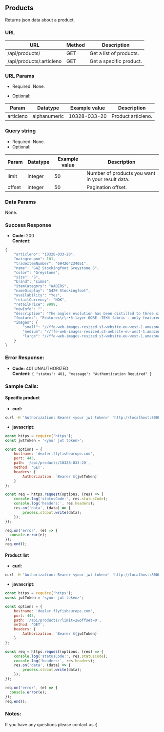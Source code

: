 ## Products

Returns json data about a product.

### URL

| URL                        | Method | Description
|----------------------------|--------|----------------------------
| /api/products/             | GET    | Get a list of products.
| /api/products/:articleno   | GET    | Get a specific product.


### URL Params

- Required:
    None.

- Optional:

| Param     | Datatype     | Example value | Description
|-----------|--------------|---------------|---------------------------------------
| articleno | alphanumeric | 10328-033-20  | Product articleno.


### Query string

- Required:
    None.
- Optional:

| Param     | Datatype     | Example value | Description
|-----------|--------------|---------------|---------------------------------------
| limit     | integer      | 50            | Number of products you want in your result data.
| offset    | integer      | 50            | Pagination offset.


### Data Params

None.

### Success Response

  * __Code:__ 200   
    __Content:__
```javascript
{
    "articleno": "10328-033-20",
    "maingroupno": 101,
    "tradeItemNumber": "694264234051",
    "name": "G4Z Stockingfoot Greystone S",
    "color": "Greystone",
    "size": "S",
    "brand": "simms",
    "itemCategory": "WADERS",
    "nameDisplay": "G4Z® Stockingfoot",
    "availability": "Yes",
    "retailCurrency": "NOK",
    "retailPrice": 9999,
    "newInfo": "",
    "description": "The angler evolution has been distilled to three simple steps: Catch a fish. Catch many fish. Catch the fish. Wise words, but limiting. In reality you define your fishing quest. And wherever it leads, G4Z® stockingfoots are built for the pinnacle with 5-layer GORE-TEX® PRO SHELL fabric that bolsters durability and enhances breathability by 25 percent. Powered by the most feature-rich mix on the market, G4Zs include YKK® waterproof center-front zipper for easy access/optimal ventilation, plush handwarmer pockets to toast frozen digits fast, and everything you need for an evolved wader that goes way beyond the basic.",
    "features": "Features\r\r•5-layer GORE -TEX® fabric - only featured in the G4Z & G4 Pro Waders - found in the seat, waist & throughout leg with 25% more breathability\r•Extended YKK® Aquaseal waterproof center-front zipper in the G4Z allows easy access for quick relief & additional ventilation; the center-front zip also allows for easy on/easy off\r•Most feature-rich wader in the Simms line:\r◦Large zippered chest pockets\r◦Comfortable lined hand warmer pockets provide room for heater packs, offer quick/easy hand warm-up & convenient hand placement\r◦Built-in low profile belt loops with high-quality 2” elastic belt featuring Simms Trout buckle\r◦2 Retractor docking stations; G4Z includes 1 Simms Retractor\r◦Included Super-fly Patch\r•Adjustable stretch spacer mesh/elastic suspenders provide the most advanced & comfortable suspender system available\r•Built-in Gravel Guards feature ultra abrasion-resistant material for added durability\r•Updated styling details set this wader apart from all others\r•Read more about Pro Shell \r FABRIC TECH: GORE-TEX® 3-layer Pro Shell Technology in upper/GORE-TEX ® 5-layer Pro Shell Technology in lower - 25% more breathable\rAPPROX. WEIGHT: 51 oz/1446 g\rSIZES: S, M, MS, MK, ML, L(9-11), LS, LK, LL(9-11), XL, XLS, XXL",
    "images": {
        "small": "//ffe-web-images-resized.s3-website-eu-west-1.amazonaws.com/80x80/product_1_4974.jpg",
        "medium": "//ffe-web-images-resized.s3-website-eu-west-1.amazonaws.com/400x/product_1_4974.jpg",
        "large": "//ffe-web-images-resized.s3-website-eu-west-1.amazonaws.com/800x/product_1_4974.jpg"
    }
}
```
### Error Response:

  * **Code:** 401 UNAUTHORIZED   
    **Content:** `{ "status": 401, "message": "Authentication Required" }`


### Sample Calls:

#### Specific product

* __curl:__
```bash
curl -H 'Authorization: Bearer <your jwt token>' 'http://localhost:8000/api/products/10328-033-20'
```

* __javascript:__

```javascript
const https = require('https');
const jwtToken = '<your jwt token>';

const options = {
    hostname: 'dealer.flyfisheurope.com',
    port: 443,
    path: '/api/products/10328-033-20',
    method: 'GET',
    headers: {
        Authorization: `Bearer ${jwtToken}`
    }
};

const req = https.request(options, (res) => {
    console.log('statusCode:', res.statusCode);
    console.log('headers:', res.headers);
    res.on('data', (data) => {
        process.stdout.write(data);
    });
});

req.on('error', (e) => {
  console.error(e);
});
req.end();
```

#### Product list

  * __curl:__
```bash
curl -H 'Authorization: Bearer <your jwt token>' 'http://localhost:8000/api/products/?limit=2&offset=0'
```

* __javascript:__

```javascript
const https = require('https');
const jwtToken = '<your jwt token>';

const options = {
    hostname: 'dealer.flyfisheurope.com',
    port: 443,
    path: '/api/products/?limit=2&offset=0',
    method: 'GET',
    headers: {
        Authorization: `Bearer ${jwtToken}`
    }
};

const req = https.request(options, (res) => {
    console.log('statusCode:', res.statusCode);
    console.log('headers:', res.headers);
    res.on('data', (data) => {
        process.stdout.write(data);
    });
});

req.on('error', (e) => {
  console.error(e);
});
req.end();
```


### Notes:

If you have any questions please contact us :)
